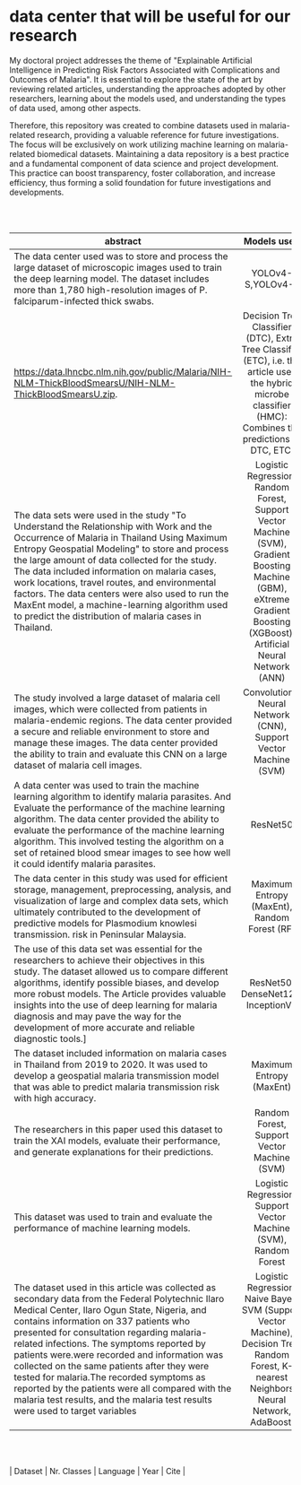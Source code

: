 data center that will be useful for our research
============================================

My doctoral project addresses the theme of "Explainable Artificial Intelligence in Predicting Risk Factors Associated with Complications and Outcomes of Malaria". It is essential to explore the state of the art by reviewing related articles, understanding the approaches adopted by other researchers, learning about the models used, and understanding the types of data used, among other aspects.

Therefore, this repository was created to combine datasets used in malaria-related research, providing a valuable reference for future investigations. The focus will be exclusively on work utilizing machine learning on malaria-related biomedical datasets. Maintaining a data repository is a best practice and a fundamental component of data science and project development. This practice can boost transparency, foster collaboration, and increase efficiency, thus forming a solid foundation for future investigations and developments.

<br> <br> 


| abstract                      |        Models used                    | Language | Year |Reference & Dataset | 
|----------------------------------------------------------------------------------------|:----------------------------------:| :-------:|------|------|
|The data center used was to store and process the large dataset of microscopic images used to train the deep learning model. The dataset includes more than 1,780 high-resolution images of P. falciparum-infected thick swabs.| YOLOv4-S,YOLOv4-L| English|2023|  https://bmcmedimaging.biomedcentral.com/articles/10.1186/s12880-023-00993-9. The datasets used linkhttps://data.lhncbc.nlm.nih.gov/public/Malaria/Thick_Smears_150/index.html, is available here http://air.ug/downloads/plasmodium-phonecamera.zip, https://drive.google.com/drive/folders/1p45Dt-BJy8hhoI-rYnhcaL6IMl5FsFL-?usp=sharing (last accessed: 03/10/2022). https://data.lhncbc.nlm.nih.gov/public/Malaria/NIH-NLM-ThickBloodSmearsU/NIH-NLM-ThickBloodSmearsU.zip.|   
| https://data.lhncbc.nlm.nih.gov/public/Malaria/NIH-NLM-ThickBloodSmearsU/NIH-NLM-ThickBloodSmearsU.zip.|Decision Tree Classifier (DTC), Extra Tree Classifier (ETC), i.e. the article uses the hybrid microbe classifier (HMC): Combines the predictions of DTC, ETC. | English | 2023 | [Predicting microbe organisms using data of living micro forms of life and hybrid microbes classifier] dataset[ (https://journals.plos.org/plosone/article?id=10.1371/journal.pone.0284522) https://doi.org/10.1371/journal.pone.0284522.s001 (ZIP)] |
|The data sets were used in the study "To Understand the Relationship with Work and the Occurrence of Malaria in Thailand Using Maximum Entropy Geospatial Modeling" to store and process the large amount of data collected for the study. The data included information on malaria cases, work locations, travel routes, and environmental factors. The data centers were also used to run the MaxEnt model, a machine-learning algorithm used to predict the distribution of malaria cases in Thailand.|  Logistic Regression, Random Forest, Support Vector Machine (SVM), Gradient Boosting Machine (GBM), eXtreme Gradient Boosting (XGBoost), Artificial Neural Network (ANN)| English |  2023 |[(https://malariajournal.biomedcentral.com/articles/10.1186/s12936-023-04478-6)](https://malariajournal.biomedcentral.com/articles/10.1186/s12936-023-04478-6)  dataset (http://servir-rlcms.appspot.com/static/html/home.html), http://malaria.ddc.moph.go.th/malariar10/index_newversion.php|
| The study involved a large dataset of malaria cell images, which were collected from patients in malaria-endemic regions. The data center provided a secure and reliable environment to store and manage these images. The data center provided the ability to train and evaluate this CNN on a large dataset of malaria cell images. |Convolutional Neural Network (CNN), Support Vector Machine (SVM) | English | 2023 | [[Image analysis and machine learning-based malaria assessment system](https://journals.plos.org/globalpublichealth/article?id=10.1371/journal.pgph.0001950)]](https://link.springer.com/article/10.1007/s12553-021-00620-z) dataset [(https://lhncbc.nlm.nih.gov/LHC-downloads/downloads.html#malariadatasets) |
| A data center was used to train the machine learning algorithm to identify malaria parasites. And Evaluate the performance of the machine learning algorithm. The data center provided the ability to evaluate the performance of the machine learning algorithm. This involved testing the algorithm on a set of retained blood smear images to see how well it could identify malaria parasites. | ResNet50  |English  |2023|https://www.sciencedirect.com/science/article/pii/S2352864821000523. Data not available / Data will be made available on request|
| The data center in this study was used for efficient storage, management, preprocessing, analysis, and visualization of large and complex data sets, which ultimately contributed to the development of predictive models for Plasmodium knowlesi transmission. risk in Peninsular Malaysia.|  Maximum Entropy (MaxEnt), Random Forest (RF)| English | 2023 | https://www.frontiersin.org/articles/10.3389/fmicb.2023.1126418/full.  Requests to access these datasets should be directed to chtingwu@tmu.edu.tw. The data analyzed in this study is subject to the following licenses/restrictions: The data for this study is available from the Ministry of Health Malaysia. Restrictions apply to the availability of this data. Data is available with permission from the Malaysian Ministry of Health. Data generated in the study are available from the corresponding author upon reasonable request. |
|The use of this data set was essential for the researchers to achieve their objectives in this study. The dataset allowed us to compare different algorithms, identify possible biases, and develop more robust models. The Article provides valuable insights into the use of deep learning for malaria diagnosis and may pave the way for the development of more accurate and reliable diagnostic tools.] | ResNet50, DenseNet121, InceptionV3 | English |  2023| [Performance Analysis of Deep Learning Algorithms in Diagnosis of Malaria Disease (https://media.malariaworld.org/Performance_Analysis_of_Deep_Learning_Algorithms_in_Diagnosis_of_Malaria_Disease_758ec67bb1.pdf). This dataset was taken from the National Institutes of Health (NIH) website (https://www.nih.gov/, accessed on 11 August 2022). |
| The dataset included information on malaria cases in Thailand from 2019 to 2020. It was used to develop a geospatial malaria transmission model that was able to predict malaria transmission risk with high accuracy. |Maximum Entropy (MaxEnt)  | English | 2023 | [Understanding work-related travel and its relation to malaria occurrence in Thailand using geospatial maximum entropy modeling](https://malariajournal.biomedcentral.com/articles/10.1186/s12936-023-04478-6) Landcover data is publicly available through http://servir-rlcms.appspot.com/static/html/home.html. Malaria cases data from MOPH is available through: http://malaria.ddc.moph.go.th/malariar10/index_newversion.php|
|The researchers in this paper used this dataset to train the XAI models, evaluate their performance, and generate explanations for their predictions.| Random Forest, Support Vector Machine (SVM) | Portuguese | 2023 |[Predicting Plasmodium knowlesi transmission risk across Peninsular Malaysia using machine learning-based ecological niche modeling approaches](https://www.frontiersin.org/articles/10.3389/fmicb.2023.1126418/full)  dataset https://lhncbc.nlm.nih.gov/LHC-downloads/downloads.html#malariadatasets|
| This dataset was used to train and evaluate the performance of machine learning models. | Logistic Regression, Support Vector Machine (SVM), Random Forest | English | 2022 |[ [Malaria cell image classification by explainable artificial intelligence](https://link.springer.com/article/10.1007/s12553-021-00620-z) ](https://www.tandfonline.com/doi/full/10.1080/08839514.2022.2031826)|
| The dataset used in this article was collected as secondary data from the Federal Polytechnic Ilaro Medical Center, Ilaro Ogun State, Nigeria, and contains information on 337 patients who presented for consultation regarding malaria-related infections. The symptoms reported by patients were.were recorded and information was collected on the same patients after they were tested for malaria.The recorded symptoms as reported by the patients were all compared with the malaria test results, and the malaria test results were used to target variables | Logistic Regression, Naive Bayes, SVM (Support Vector Machine), Decision Tree, Random Forest, K-nearest Neighbors Neural Network, AdaBoost.|  | English | 2022 | Diagnosing malaria from some symptoms: a machine learning approach and public health implications](https://link.springer.com/article/10.1007/s12553-020-00488-5)  dataset [[aimed.tar.gz](datasets/aimed.tar.gz)](https://www.sciencedirect.com/science/article/pii/S2352340919313526)| |
<br><br>

| Dataset                           | Nr. Classes   | Language | Year | Cite | 
